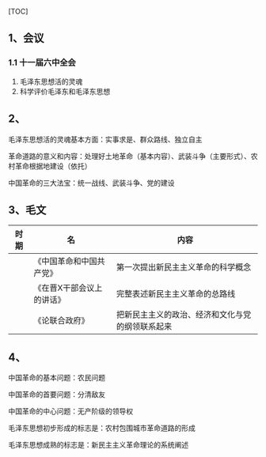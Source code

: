 [TOC]

## 1、会议

### 1.1 十一届六中全会

1. 毛泽东思想活的灵魂
2. 科学评价毛泽东和毛泽东思想



## 2、

 毛泽东思想活的灵魂基本方面：实事求是、群众路线、独立自主

革命道路的意义和内容：处理好土地革命（基本内容）、武装斗争（主要形式）、农村革命根据地建设（依托）

中国革命的三大法宝：统一战线、武装斗争、党的建设





## 3、毛文

| 时期 | 名                        | 内容                                             |
| ---- | ------------------------- | ------------------------------------------------ |
|      | 《中国革命和中国共产党》  | 第一次提出新民主主义革命的科学概念               |
|      | 《在晋X干部会议上的讲话》 | 完整表述新民主主义革命的总路线                   |
|      | 《论联合政府》            | 把新民主主义的政治、经济和文化与党的纲领联系起来 |

## 4、

中国革命的基本问题：农民问题

中国革命的首要问题：分清敌友

中国革命的中心问题：无产阶级的领导权



毛泽东思想初步形成的标志是：农村包围城市革命道路的形成

毛泽东思想成熟的标志是：新民主主义革命理论的系统阐述


